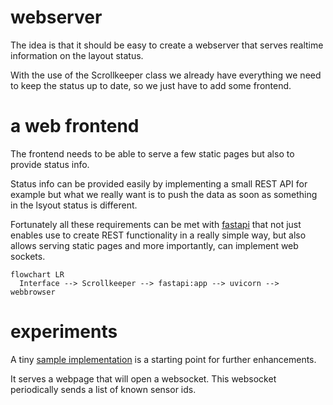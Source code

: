 # webserver

The idea is that it should be easy to create a webserver that serves realtime information on the layout status.

With the use of the Scrollkeeper class we already have everything we need to keep the status up to date, so we just have to add some frontend.

# a web frontend

The frontend needs to be able to serve a few static pages but also to provide status info.

Status info can be provided easily by implementing a small REST API for example but what we really want is to push the data as soon as something in the lsyout status is different.

Fortunately all these requirements can be met with [fastapi](https://github.com/tiangolo/fastapi)
that not just enables use to create REST functionality in a really simple way, but also allows serving static pages
and more importantly, can implement web sockets.

```mermaid
flowchart LR
  Interface --> Scrollkeeper --> fastapi:app --> uvicorn --> webbrowser
```

# experiments

A tiny [sample implementation](https://github.com/varkenvarken/pylnlib/blob/master/webserver/main.py) is a starting point for further enhancements.

It serves a webpage that will open a websocket. This websocket periodically sends a list of known sensor ids.

